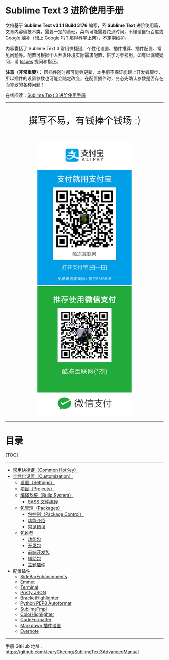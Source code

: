 # Sublime Text 3 进阶使用手册

文档基于 **Sublime Text v3.1.1 Build 3176** 编写，系 **Sublime Text** 进阶使用篇，文章内容偏技术类，需要一定的基础，菜鸟可能需要花点时间，不懂请自行百度或 Google 脑补（想上 Google 吗？那得科学上网），不定期维护。

内容囊括了 Sublime Text 3 常用快捷键、个性化设置、插件推荐、插件配置、常见问题等。配置可根据个人开发环境实际需求配置，供学习参考用，如有纰漏或疑问，请 [Issues](/issues) 提问和指正。

**注意（非常重要）：** 因插件随时都可能会更新，本手册不保证能跟上开发者脚步，所以插件的设置参数也可能会随之改变，在配置插件时，务必先确认参数是否存在而导致的各种问题！

在线阅读：<a href="/Sublime Text 3 进阶使用手册.md">Sublime Text 3 进阶使用手册</a>

---

<p style="font-size: 30px; font-weight: 300; text-align: center;">撰写不易，有钱捧个钱场 :)</p>
<br>
<div align="center">
    <img src="/img/Alipay.jpg" alt="支付宝支付" width="300">
    <img src="/img/WeChatPay.jpg" alt="微信支付" width="300">
</div>

---

# 目录

<!-- GitHub 不支持 TOC 标签，所以智能自建一个目录 -->

[TOC]

---

* [常用快捷键（Common HotKey）](#常用快捷键common-hotkey)
* [个性化设置（Customization）](#个性化设置customization)
    * [设置（Settings）](#设置settings)
    * [项目（Projects）](#项目projects)
    * [编译系统（Build System）](#编译系统build-system)
        * [SASS 文件编译](#sass-文件编译)
    * [包管理（Packages）](包管理packages)
        * [包控制（Package Control）](#包控制package-control)
        * [功能介绍](#功能介绍)
        * [常见错误](#常见错误)
    * [包推荐](#包推荐)
        * [功能包](#功能包)
        * [开发包](#开发包)
        * [前端开发包](#前端开发包)
        * [辅助包](#辅助包)
        * [主题插件](#主题插件)
* [配置插件](#配置插件)
    * [SideBarEnhancements](#sidebarenhancements)
    * [Emmet](#emmet)
    * [Terminal](#terminal)
    * [Pretty JSON](#pretty-json)
    * [BracketHighlighter](#brackethighlighter)
    * [Python PEP8 Autoformat](#python-pep8-autoformat)
    * [SublimeTmpl](#sublimetmpl)
    * [ColorHighlighter](#colorhighlighter)
    * [CodeFormatter](#codeformatter)
    * [Markdown 插件设置](#markdown-插件设置)
    * [Evernote](#evernote)

---

手册 GitHub 地址：<a href="https://github.com/JearyCheung/SublimeText3AdvancedManual">https://github.com/JearyCheung/SublimeText3AdvancedManual</a>